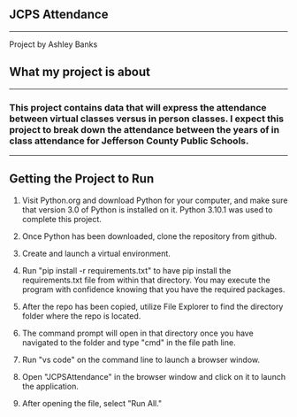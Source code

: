 ## **JCPS Attendance**
----

Project by Ashley Banks

## What my project is about 
----
### This project contains data that will express the attendance between virtual classes versus in person classes. I expect this project to break down the attendance between the years of in class attendance  for Jefferson County Public Schools.
---

## Getting the Project to Run

1. Visit Python.org and download Python for your computer, and make sure that version 3.0 of Python is installed on it. Python 3.10.1 was used to complete this project.

2. Once Python has been downloaded, clone the repository from github.

3. Create and launch a virtual environment.


4. Run "pip install -r requirements.txt" to have pip install the requirements.txt file from within that directory. You may execute the program with confidence knowing that you have the required packages. 

5. After the repo has been copied, utilize File Explorer to find the directory folder where the repo is located.

6. The command prompt will open in that directory once you have navigated to the folder and type "cmd" in the file path line.

7. Run "vs code" on the command line to launch a browser window.

8. Open "JCPSAttendance" in the browser window and click on it to launch the application.

9. After opening the file, select "Run All."

